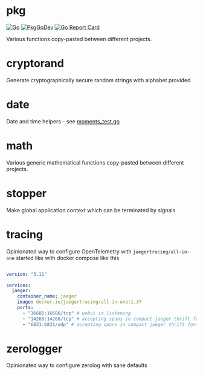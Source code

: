 pkg
=====================================
[![Go](https://github.com/vodolaz095/pkg/actions/workflows/go.yml/badge.svg)](https://github.com/vodolaz095/pkg/actions/workflows/go.yml)
[![PkgGoDev](https://pkg.go.dev/badge/github.com/vodolaz095/pkg)](https://pkg.go.dev/github.com/vodolaz095/pkg?tab=doc)
[![Go Report Card](https://goreportcard.com/badge/github.com/vodolaz095/pkg)](https://goreportcard.com/report/github.com/vodolaz095/pkg)

Various functions copy-pasted between different projects.

cryptorand
=======================================
Generate cryptographically secure random strings with alphabet provided

date
=======================================
Date and time helpers - see [moments_test.go](date%2Fmoments_test.go)

math
=======================================
Various generic mathematical functions copy-pasted between different projects.

stopper
=======================================
Make global application context which can be terminated by signals

tracing
=======================================
Opinionated way to configure OpenTelemetry with `jaegertracing/all-in-one` started like with docker compose like this

```yaml

version: "3.11"

services:
  jaeger:
    container_name: jaeger
    image: docker.io/jaegertracing/all-in-one:1.37
    ports:
      - "16686:16686/tcp" # webui is listening
      - "14268:14268/tcp" # accepting spans in compact jaeger thrift format over http
      - "6831:6831/udp" # accepting spans in compact jaeger thrift format over udp

```

zerologger
=======================================
Opinionated way to configure zerolog with sane defaults
